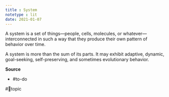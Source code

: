 ```yaml
---
title : System
notetype : lit
date: 2021-01-07
---
```


A system is a set of things—people, cells, molecules, or whatever—interconnected in such a way that they produce their own pattern of behavior over time.

A system is more than the sum of its parts. It may exhibit adaptive, dynamic, goal-seeking, self-preserving, and sometimes evolutionary behavior.

**Source**

- #to-do 

#🌲topic 